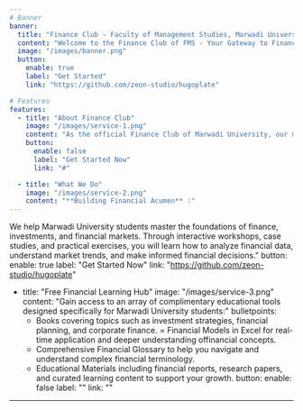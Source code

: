 ```yaml
---
# Banner
banner:
  title: "Finance Club - Faculty of Management Studies, Marwadi University"
  content: "Welcome to the Finance Club of FMS - Your Gateway to Financial Mastery!"
  image: "/images/banner.png"
  button:
    enable: true
    label: "Get Started"
    link: "https://github.com/zeon-studio/hugoplate"

# Features
features:
  - title: "About Finance Club"
    image: "/images/service-1.png"
    content: "As the official Finance Club of Marwadi University, our mission is to equip students with essential financial knowledge and skills. We provide a collaborative platform where students can develop their financial acumen through practical experiences, peer learning, and a wealth of educational resources."
    button:
      enable: false
      label: "Get Started Now"
      link: "#"

  - title: "What We Do"
    image: "/images/service-2.png"
    content: "**Building Financial Acumen** :"
---
```

We help Marwadi University students master the foundations of finance, investments, and financial markets. Through interactive workshops, case studies, and practical exercises, you will learn how to analyze financial data, understand market trends, and make informed financial decisions."
    button:
      enable: true
      label: "Get Started Now"
      link: "https://github.com/zeon-studio/hugoplate"

  - title: "Free Financial Learning Hub"
    image: "/images/service-3.png"
    content: "Gain access to an array of complimentary educational tools designed specifically for Marwadi University students:"
    bulletpoints:
    - Books covering topics such as investment strategies, financial planning, and corporate finance.
    = Financial Models in Excel for real-time application and deeper understanding offinancial concepts.
    - Comprehensive Financial Glossary to help you navigate and understand complex financial terminology.
    - Educational Materials including financial reports, research papers, and curated learning content to support your growth.
    button:
      enable: false
      label: ""
      link: ""
---
